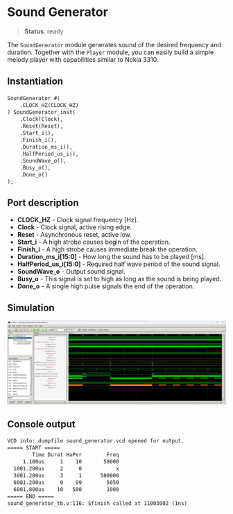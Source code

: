 # Sound Generator

>**Status**: ready

The `SoundGenerator` module generates sound of the desired frequency and duration. Together with the `Player` module, you can easily build a simple melody player with capabilities similar to Nokia 3310.

## Instantiation

    SoundGenerator #(
        .CLOCK_HZ(CLOCK_HZ)
    ) SoundGenerator_inst(
        .Clock(Clock),
        .Reset(Reset),
        .Start_i(),
        .Finish_i(),
        .Duration_ms_i(),
        .HalfPeriod_us_i(),
        .SoundWave_o(),
        .Busy_o(),
        .Done_o()
    );

## Port description

+ **CLOCK_HZ** - Clock signal frequency [Hz].
+ **Clock** - Clock signal, active rising edge.
+ **Reset** - Asynchronous reset, active low.
+ **Start_i** - A high strobe causes begin of the operation.
+ **Finish_i** - A high strobe causes immediate break the operation.
+ **Duration_ms_i[15:0]** - How long the sound has to be played [ms].
+ **HalfPeriod_us_i[15:0]** - Required half wave period of the sound signal.
+ **SoundWave_o** - Output sound signal.
+ **Busy_o** - This signal is set to high as long as the sound is being played.
+ **Done_o** - A single high pulse signals the end of the operation.

## Simulation

![Simulation](simulation.png "Simulation")

## Console output

	VCD info: dumpfile sound_generator.vcd opened for output.
	===== START =====
			Time Durat HaPer        Freq
		 1.100us     1    10       50000
	  1001.200us     2     0           x
	  3001.200us     3     1      500000
	  6001.200us     0    99        5050
	  6001.800us    10   500        1000
	===== END =====
	sound_generator_tb.v:116: $finish called at 11003002 (1ns)
